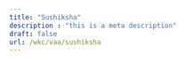 ```yaml
---
title: "Sushiksha"
description : "this is a meta description"
draft: false
url: /wkc/vaa/sushiksha
---
```


